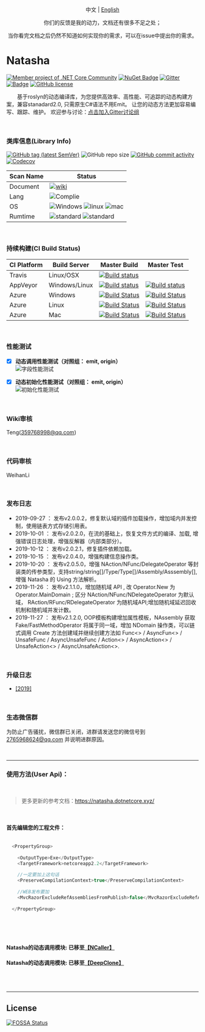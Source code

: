 <p align="center">
  <span>中文</span> |  
  <a href="https://github.com/dotnetcore/natasha/tree/master/lang/english">English</a>
</p>
<p align="center"> <span>你们的反馈是我的动力，文档还有很多不足之处；</span> </p>
<p align="center"> <span> 当你看完文档之后仍然不知道如何实现你的需求，可以在issue中提出你的需求。</span> </p>

# Natasha 

[![Member project of .NET Core Community](https://img.shields.io/badge/member%20project%20of-NCC-9e20c9.svg)](https://github.com/dotnetcore)
[![NuGet Badge](https://buildstats.info/nuget/DotNetCore.Natasha?includePreReleases=true)](https://www.nuget.org/packages/DotNetCore.Natasha)
[![Gitter](https://badges.gitter.im/dotnetcore/natasha.svg)](https://gitter.im/dotnetcore/Natasha?utm_source=badge&utm_medium=badge&utm_campaign=pr-badge)
[![Badge](https://img.shields.io/badge/link-996.icu-red.svg)](https://996.icu/#/zh_CN)
[![GitHub license](https://img.shields.io/github/license/dotnetcore/natasha.svg)](https://github.com/dotnetcore/Natasha/blob/master/LICENSE)

&ensp;&ensp;&ensp;&ensp;基于roslyn的动态编译库，为您提供高效率、高性能、可追踪的动态构建方案，兼容stanadard2.0, 只需原生C#语法不用Emit。
让您的动态方法更加容易编写、跟踪、维护。  欢迎参与讨论：[点击加入Gitter讨论组](https://gitter.im/dotnetcore/Natasha)

<br/>

### 类库信息(Library Info)  

[![GitHub tag (latest SemVer)](https://img.shields.io/github/tag/dotnetcore/natasha.svg)](https://github.com/dotnetcore/Natasha/releases) ![GitHub repo size](https://img.shields.io/github/repo-size/dotnetcore/Natasha.svg) [![GitHub commit activity](https://img.shields.io/github/commit-activity/m/dotnetcore/natasha.svg)](https://github.com/dotnetcore/Natasha/commits/master) [![Codecov](https://img.shields.io/codecov/c/github/dotnetcore/natasha.svg)](https://codecov.io/gh/dotnetcore/Natasha)  

| Scan Name | Status |
|--------- |------------- |
| Document | [![wiki](https://img.shields.io/badge/wiki-ch-blue.svg)](https://github.com/dotnetcore/Natasha/wiki) |
| Lang | ![Complie](https://img.shields.io/badge/script-csharp-green.svg)|
| OS | ![Windows](https://img.shields.io/badge/os-windows-black.svg) ![linux](https://img.shields.io/badge/os-linux-black.svg) ![mac](https://img.shields.io/badge/os-mac-black.svg)|
| Rumtime | ![standard](https://img.shields.io/badge/platform-standard2.0-blue.svg) ![standard](https://img.shields.io/badge/platform-netcore3.0-blue.svg) | 

<br/>  

### 持续构建(CI Build Status)  

| CI Platform | Build Server | Master Build  | Master Test |
|--------- |------------- |---------| --------|
| Travis | Linux/OSX | [![Build status](https://travis-ci.org/dotnetcore/Natasha.svg?branch=master)](https://travis-ci.org/dotnetcore/Natasha) | |
| AppVeyor | Windows/Linux |[![Build status](https://ci.appveyor.com/api/projects/status/5ydt5yvb9lwfqocw?svg=true)](https://ci.appveyor.com/project/NMSAzulX/natasha)|[![Build status](https://img.shields.io/appveyor/tests/NMSAzulX/Natasha.svg)](https://ci.appveyor.com/project/NMSAzulX/natasha)|
| Azure |  Windows |[![Build Status](https://dev.azure.com/NightMoonStudio/Natasha/_apis/build/status/dotnetcore.Natasha?branchName=master&jobName=Windows)](https://dev.azure.com/NightMoonStudio/Natasha/_build/latest?definitionId=3&branchName=master)|[![Build Status](https://img.shields.io/azure-devops/tests/NightMoonStudio/Natasha/3/master.svg)](https://dev.azure.com/NightMoonStudio/Natasha/_build/latest?definitionId=3&branchName=master) |
| Azure |  Linux |[![Build Status](https://dev.azure.com/NightMoonStudio/Natasha/_apis/build/status/dotnetcore.Natasha?branchName=master&jobName=Linux)](https://dev.azure.com/NightMoonStudio/Natasha/_build/latest?definitionId=3&branchName=master)|[![Build Status](https://img.shields.io/azure-devops/tests/NightMoonStudio/Natasha/3/master.svg)](https://dev.azure.com/NightMoonStudio/Natasha/_build/latest?definitionId=3&branchName=master) | 
| Azure |  Mac |[![Build Status](https://dev.azure.com/NightMoonStudio/Natasha/_apis/build/status/dotnetcore.Natasha?branchName=master&jobName=macOS)](https://dev.azure.com/NightMoonStudio/Natasha/_build/latest?definitionId=3&branchName=master)|[![Build Status](https://img.shields.io/azure-devops/tests/NightMoonStudio/Natasha/3/master.svg)](https://dev.azure.com/NightMoonStudio/Natasha/_build/latest?definitionId=3&branchName=master) | 

<br/>    

 ### 性能测试
      
   - [x]  **动态调用性能测试（对照组： emit, origin）**  
     ![字段性能测试](https://github.com/dotnetcore/Natasha/blob/docs/Image/Natasha%E6%80%A7%E8%83%BD%E6%B5%8B%E8%AF%951.png)
   - [x]  **动态初始化性能测试（对照组： emit, origin）**  
     ![初始化性能测试](https://github.com/dotnetcore/Natasha/blob/docs/Image/Natasha%E6%80%A7%E8%83%BD%E6%B5%8B%E8%AF%952.png)



<br/>    

### Wiki审核

Teng(359768998@qq.com)

<br/>    

### 代码审核

WeihanLi

<br/>    

### 发布日志  

 - 2019-09-27 ： 发布v2.0.0.2，修复默认域的插件加载操作，增加域内并发控制，使用链表方式存储引用表。  
 - 2019-10-01 ： 发布v2.0.2.0，在流的基础上，恢复文件方式的编译、加载, 增强错误日志处理，增强反解器（内部类部分）。
 - 2019-10-12 ： 发布v2.0.2.1，修复插件依赖加载。  
 - 2019-10-15 ： 发布v2.0.4.0，增强构建信息操作类。 
 - 2019-10-20 ： 发布v2.0.5.0，增强 NAction/NFunc/DelegateOperator 等封装类的传参类型，支持string/string[]/Type/Type[]/Assembly/Asssembly[], 增强 Natasha 的 Using 方法解析。 
 - 2019-11-26 ： 发布v2.1.1.0，增加随机域 API , 改 Operator.New 为 Operator.MainDomain ; 区分 NAction/NFunc/NDelegateOperator 为默认域， RAction/RFunc/RDelegateOperator 为随机域API;增加随机域延迟回收机制和随机域并发计数。
 - 2019-11-27 ： 发布v2.1.2.0, OOP模板构建增加属性模板，NAssembly 获取 Fake/FastMethodOperator 将属于同一域，增加 NDomain 操作类，可以链式调用 Create 方法创建域并继续创建方法如 Func<> / AsyncFun<> / UnsafeFunc / AsyncUnsafeFunc / Action<> / AsyncAction<> / UnsafeAction<> / AsyncUnsafeAction<>.
 
 <br/>  
 
 
 ### 升级日志
 
 - [[2019]](https://github.com/dotnetcore/Natasha/blob/master/docs/zh/update/2019.md)
  
 <br/>  
 
 

 ### 生态微信群  
 
为防止广告骚扰，微信群已关闭，进群请发送您的微信号到 2765968624@qq.com 并说明进群原因。
 
 
  <br/>  
 
---------------------  


### 使用方法(User Api)：  

 <br/>  
 
 > 更多更新的参考文档：https://natasha.dotnetcore.xyz/  

<br/>    

 
#### 首先编辑您的工程文件：

```C#

  <PropertyGroup>
  
    <OutputType>Exe</OutputType>
    <TargetFramework>netcoreapp2.2</TargetFramework>
    
    //一定要加上这句话
    <PreserveCompilationContext>true</PreserveCompilationContext>
    
    //WEB发布要加
    <MvcRazorExcludeRefAssembliesFromPublish>false</MvcRazorExcludeRefAssembliesFromPublish>
    
  </PropertyGroup>
 
```  

<br/>
<br/>  

  #### Natasha的动态调用模块:  已移至[【NCaller】](https://github.com/night-moon-studio/NCaller)
  #### Natasha的动态调用模块:  已移至[【DeepClone】](https://github.com/night-moon-studio/DeepClone)  
  
<br/>
<br/>    


---------------------  


## License
[![FOSSA Status](https://app.fossa.io/api/projects/git%2Bgithub.com%2Fdotnetcore%2FNatasha.svg?type=large)](https://app.fossa.io/projects/git%2Bgithub.com%2Fdotnetcore%2FNatasha?ref=badge_large)          
      
     
